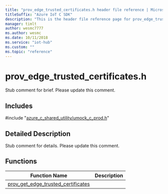 ```yaml
---                             
title: "prov_edge_trusted_certificates.h header file reference | Microsoft Docs" 
titleSuffix: "Azure IoT C SDK"            
description: "This is the header file reference page for prov_edge_trusted_certificates.h in the Azure IoT C SDK. This SDK is used with Azure IoT Hub and Azure IoT Hub Device Provisioning Service"            
manager: timlt                 
author: wesmc7777              
ms.author: wesmc               
ms.date: 10/11/2018                    
ms.service: "iot-hub"             
ms.custom: ""                
ms.topic: "reference"        
---                            
```


# prov_edge_trusted_certificates.h 

Stub comment for brief. Please update this comment.

## Includes

\#include "[azure_c_shared_utility/umock_c_prod.h](umock-c-prod-h.md)"  

## Detailed Description

Stub comment for details. Please update this comment.

## Functions

Function Name                  | Description                                
--------------------------------|---------------------------------------------
[prov_get_edge_trusted_certificates](./prov-edge-trusted-certificates-h/prov-get-edge-trusted-certificates.md)            | 

